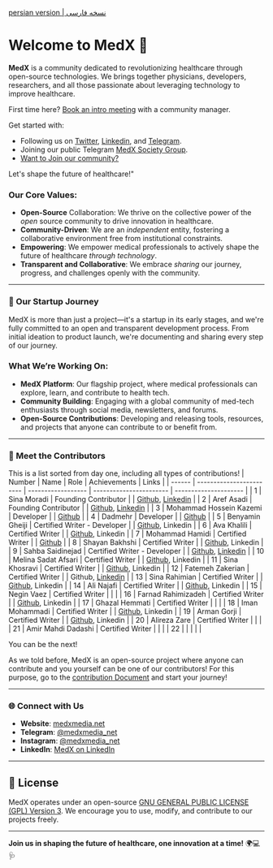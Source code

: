 [persian version | نسخه فارسی]()

# Welcome to MedX 🌟

**MedX** is a community dedicated to revolutionizing healthcare through open-source technologies. We brings together physicians, developers, researchers, and all those passionate about leveraging technology to improve healthcare.

First time here? [Book an intro meeting](https://calendly.com/medxmedia1/intro-meetings) with a community manager.

Get started with:

- Following us on [Twitter](https://x.com/MedX_Media), [Linkedin](https://www.linkedin.com/company/medxstartup), and [Telegram](https://t.me/MedX_Media).
- Joining our public Telegram [MedX Society Group](https://t.me/+Q3hJZwT1vWM2N2Q0).
- [Want to Join our community?]()

Let's shape the future of healthcare!"

### Our Core Values:

- **Open-Source** Collaboration: We thrive on the collective power of the *open* source community to drive innovation in healthcare.
- **Community-Driven**: We are an *independent* entity, fostering a collaborative environment free from institutional constraints.
- **Empowering**: We empower medical professionals to actively shape the future of healthcare *through technology*.
- **Transparent and Collaborative**: We embrace *sharing* our journey, progress, and challenges openly with the community.

---

### 🌱 Our Startup Journey

MedX is more than just a project—it's a startup in its early stages, and we're fully committed to an open and transparent development process. From initial ideation to product launch, we're documenting and sharing every step of our journey.

### What We’re Working On:

- **MedX Platform**: Our flagship project, where medical professionals can explore, learn, and contribute to health tech.
- **Community Building**: Engaging with a global community of med-tech enthusiasts through social media, newsletters, and forums.
- **Open-Source Contributions**: Developing and releasing tools, resources, and projects that anyone can contribute to or benefit from.

---

### 👥 Meet the Contributors

This is a list sorted from day one, including all types of contributions!
| Number | Name                     | Role               | Achievements            | Links                 |
| ------ | ------------------------ | ------------------ | ----------------------- | --------------------- |
| 1      | Sina Moradi              | Founding Contributor |   | [Github](https://github.com/sinusealpha), [Linkedin](https://www.linkedin.com/in/sinusealpha/) |
| 2      | Aref Asadi               | Founding Contributor |   | [Github](https://github.com/aref-asadi), [Linkedin]() |
| 3      | Mohammad Hossein Kazemi  | Developer            |   | [Github](https://github.com/hossein-kazzemi) |
| 4      | Dadmehr                  | Developer            |   | [Github](https://github.com/BDadmehr0) |
| 5      | Benyamin Gheiji          | Certified Writer - Developer   |   | [Github](https://github.com/BenyGH2003), Linkedin |
| 6      | Ava Khalili              | Certified Writer               |   | [Github](https://github.com/AvaKhA), Linkedin |
| 7      | Mohammad Hamidi          | Certified Writer               |   | [Github](https://github.com/hamidics50) |
| 8      | Shayan Bakhshi           | Certified Writer               |   | [Github](https://github.com/ShayanpharmaKUMS), Linkedin |
| 9      | Sahba Saidinejad         | Certified Writer - Developer   |   | [Github](https://github.com/saidinejad), [Linkedin](https://www.linkedin.com/in/sahba-saeidinejad) |
| 10     | Melina Sadat Afsari      | Certified Writer               |   | [Github](https://github.com/Melina-Sadat-Afsari), Linkedin |
| 11     | Sina Khosravi            | Certified Writer               |   | [Github](https://github.com/khosravisina), Linkedin |
| 12     | Fatemeh Zakerian         | Certified Writer               |   | Github, [Linkedin](https://www.linkedin.com/in/ftme-zakerian/) |
| 13     | Sina Rahimian            | Certified Writer               |   | [Github](https://github.com/srssina), Linkedin |
| 14     | Ali Najafi               | Certified Writer               |   | [Github](https://github.com/S-AliNajafi), Linkedin         |
| 15     | Negin Vaez               | Certified Writer               |   |   |
| 16     | Farnad Rahimizadeh       | Certified Writer               |   | [Github](https://github.com/FarnadRahimizadeh), Linkedin   |
| 17     | Ghazal Hemmati           | Certified Writer               |   |   |
| 18     | Iman Mohammadi           | Certified Writer               |   | [Github](https://github.com/Imanm02), Linkedin |
| 19     | Arman Gorji              | Certified Writer               |   | [Github](https://github.com/gorjiarman), Linkedin |
| 20     | Alireza Zare             | Certified Writer               |   |   |
| 21     | Amir Mahdi Dadashi       | Certified Writer               |   |   |
| 22 |  |  |  |  |

You can be the next!

As we told before, MedX is an open-source project where anyone can contribute and you yourself can be one of our contributors! For this purpose, go to the [contribution Document](https://github.com/MedX-Media/MedX/blob/main/CONTRIBUTING.md) and start your journey!

---

### 🌐 Connect with Us

- **Website**: [medxmedia.net](http://www.medxmedia.net)
- **Telegram**: [@medxmedia_net](https://t.me/medxmedia_net)
- **Instagram**: [@medxmedia_net](https://www.instagram.com/medxmedia_net)
- **LinkedIn**: [MedX on LinkedIn](https://www.linkedin.com/company/medxstartup)

---

## 📜 License

MedX operates under an open-source [GNU GENERAL PUBLIC LICENSE (GPL) Version 3](https://github.com/MedX-Media/MedX?tab=GPL-3.0-1-ov-file#GPL-3.0-1-ov-file). We encourage you to use, modify, and contribute to our projects freely.

---

**Join us in shaping the future of healthcare, one innovation at a time!** 🌍💻🩺
